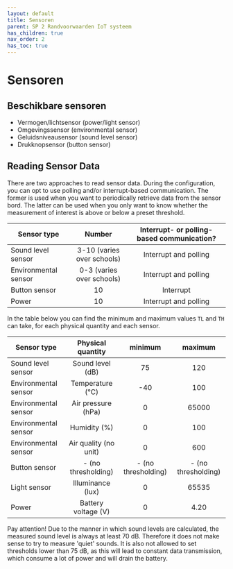 ```yaml
---
layout: default
title: Sensoren
parent: SP 2 Randvoorwaarden IoT systeem
has_children: true
nav_order: 2
has_toc: true
---
```


# Sensoren

## Beschikbare sensoren
- Vermogen/lichtsensor (power/light sensor)
- Omgevingssensor (environmental sensor)
- Geluidsniveausensor (sound level sensor)
- Drukknopsensor (button sensor)

## Reading Sensor Data
There are two approaches to read sensor data.
During the configuration, you can opt to use polling and/or interrupt-based communication.
The former is used when you want to periodically retrieve data from the sensor bord.
The latter can be used when you only want to know whether the measurement of interest is above or below a preset threshold.

| Sensor type   | Number     | Interrupt- or polling-based communication? | 
| ------------- |:-------------:|:-------------:| 
| Sound level sensor     | 3-10 (varies over schools) | Interrupt and polling |
| Environmental sensor      | 0-3 (varies over schools)  |  Interrupt and polling |
| Button sensor | 10      | Interrupt |
| Power | 10 | Interrupt and polling |

In the table below you can find the minimum and maximum values `TL` and `TH` can take, for each physical quantity and each sensor.

| Sensor type   | Physical quantity     | minimum | maximum |
| ------------- |:-------------:|:-------------:|:-------------:| 
| Sound level sensor     | Sound level (dB) | 75 | 120 |
| Environmental sensor      | Temperature (&deg;C)  | -40  | 100 |
| Environmental sensor      | Air pressure (hPa)  | 0  |	65000 |
| Environmental sensor      |  Humidity (%) | 0  | 100	|
| Environmental sensor      | Air quality (no unit)  | 0  |	600 |
| Button sensor | - (no thresholding)  |  - (no thresholding) | - (no thresholding) |
| Light sensor      | Illuminance (lux) | 0  |	65535 |
| Power      | Battery voltage (V) | 0  |	4.20 |


Pay attention! Due to the manner in which sound levels are calculated, the measured sound level is always at least 70 dB. 
Therefore it does not make sense to try to measure 'quiet' sounds.
It is also not allowed to set thresholds lower than 75 dB, as this will lead to constant data transmission, which consume a lot of power and will drain the battery.

